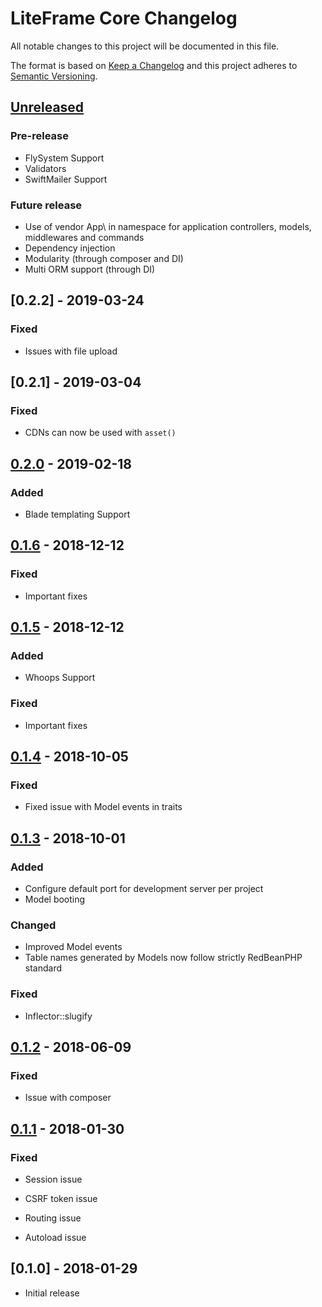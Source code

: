 # LiteFrame Core Changelog
All notable changes to this project will be documented in this file.

The format is based on [Keep a Changelog](http://keepachangelog.com/en/1.0.0/)
and this project adheres to [Semantic Versioning](http://semver.org/spec/v2.0.0.html).


## [Unreleased]
### Pre-release
- FlySystem Support
- Validators
- SwiftMailer Support

### Future release

- Use of vendor App\\ in namespace for application controllers, models, middlewares and commands 
- Dependency injection
- Modularity (through composer and DI)
- Multi ORM support (through DI)

## [0.2.2] - 2019-03-24

### Fixed

- Issues with file upload

## [0.2.1] - 2019-03-04

### Fixed

- CDNs can now be used with `asset()`

## [0.2.0] - 2019-02-18
### Added

- Blade templating Support


## [0.1.6] - 2018-12-12

### Fixed

- Important fixes

## [0.1.5] - 2018-12-12
### Added

- Whoops Support

### Fixed

- Important fixes


## [0.1.4] - 2018-10-05

### Fixed

- Fixed issue with Model events in traits


## [0.1.3] - 2018-10-01
### Added

- Configure default port for development server per project
- Model booting

### Changed

- Improved Model events
- Table names generated by Models now follow strictly RedBeanPHP standard

### Fixed

- Inflector::slugify


## [0.1.2] - 2018-06-09

### Fixed

- Issue with composer


## [0.1.1] - 2018-01-30

### Fixed

- Session issue

- CSRF token issue

- Routing issue

- Autoload issue

## [0.1.0] - 2018-01-29

- Initial release

[Unreleased]: https://github.com/liteframe/liteframe-core/compare/v0.2.0...HEAD
[0.1.1]: https://github.com/liteframe/liteframe-core/compare/v0.1.0...v0.1.1
[0.1.2]: https://github.com/liteframe/liteframe-core/compare/v0.1.1...v0.1.2
[0.1.3]: https://github.com/liteframe/liteframe-core/compare/v0.1.2...v0.1.3
[0.1.4]: https://github.com/liteframe/liteframe-core/compare/v0.1.3...v0.1.4
[0.1.5]: https://github.com/liteframe/liteframe-core/compare/v0.1.4...v0.1.5
[0.1.6]: https://github.com/liteframe/liteframe-core/compare/v0.1.5...v0.1.6
[0.2.0]: https://github.com/liteframe/liteframe-core/compare/v0.1.6...v0.2.0